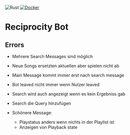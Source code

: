 ![Rust](https://github.com/Steav005/ReciprocityBot/workflows/Rust/badge.svg) [![Docker](https://img.shields.io/docker/v/autumnal/reciprocity_bot?color=blue&label=Docker&sort=semver)](https://hub.docker.com/repository/docker/autumnal/reciprocity_bot)
# Reciprocity Bot

## Errors
- Mehrere Search Messages sind möglich
- Neue Songs ersetzten aktuellen aber spielen nicht ab
- Main Message kommt immer erst nach search message
- Bot leaved nicht immer wenn Nutzer leaved
- Search wird auch angezeigt wenn es kein Ergebniss gab
- Search die Query hinzufügen

- Schönere Message:
  - Playstatus anders wenn nichts in der Playlist ist
  - Anzeigen von Playback state